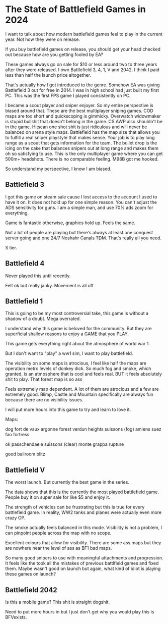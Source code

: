 # The State of Battlefield Games in 2024

I want to talk about how modern battlefield games feel to play in the current year. Not how they were on release.

If you buy battlefield games on release, you should get your head checked out because how are you getting fooled by EA?

These games always go on sale for $10 or less around two to three years after they were released. I own Battlefield 3, 4, 1, V and 2042. I think I paid less than half the launch price altogether. 

That's actually how I got introduced to the genre. Somehow EA was giving Battlefield 3 out for free in 2014. I was in high school had just built my first PC. This was the first FPS game I played consistently on PC.

I became a scout player and sniper enjoyer. So my entire perspective is biased around that. These are the best multiplayer sniping games. COD maps are too short and quickscoping is gimmicky. Overwatch widowmaker is stupid bullshit that doesn't belong in the game. CS AWP also shouldn't be in the game. Hitscan one shot shit is just ridiculous and will never be balanced on arena style maps. Battlefield has the map size that allows you to fulfill a real sniper playstyle that makes sense. Your job is to play long range as a scout that gets information for the team. The bullet drop is the icing on the cake that balances snipers out at long range and makes them oh so satisfying to use. This is the only multiplayer game where you can get 500m+ headshots. There is no comparable feeling. M98B got me hooked. 

So understand my perspective, I know I am biased.


## Battlefield 3
I got this game on steam sale cause I lost access to the account I used to have it on. It does not hold up for one simple reason. You can't adjust the ADS sensitivity for guns. I am a simple man, and use 70% ads zoom for everything.

Game is fantastic otherwise, graphics hold up. Feels the same. 

Not a lot of people are playing but there's always at least one conquest server going and one 24/7 Noshahr Canals TDM. That's really all you need.

S tier.

## Battlefield 4
Never played this until recently. 

Felt ok but really janky. Movement is all off


## Battlefield 1
This is going to be my most controversial take, this game is without a shadow of a doubt. Mega overrated.

I understand why this game is beloved for the community. But they are superficial shallow reasons to enjoy a GAME that you PLAY.

This game gets everything right about the atmosphere of world war 1.

But I don't want to "play" a ww1 sim, I want to play battlefield. 

The visibility on some maps is atrocious, I feel like half the maps are operation metro levels of donkey dick. So much fog and smoke, which granted, is an atmosphere that is cool and feels real. BUT it feels absolutely shit to play. That forest map is so ass

Feels extremely map dependent. A lot of them are atrocious and a few are extremely good. Blimp, Castle and Mountain specifically are always fun because there are no visibility issues.

I will put more hours into this game to try and learn to love it.

Maps:


dog
fort de vaux
argonne forest
verdun heights
suissons (fog)
amiens
suez
fao fortress

ok
passchendaele
suissons (clear)
monte grappa
rupture

good
ballroom blitz


## Battlefield V
The worst launch. But currently the best game in the series. 

The data shows that this is the currently the most played battlefield game. People buy it on super sale for like $5 and enjoy it. 

The strength of vehicles can be frustrating but this is true for every battlefield game. In reality, WW2 tanks and planes were actually even more crazy OP. 

The smoke actually feels balanced in this mode. Visibility is not a problem, I can pinpoint people across the map with no scope.

Excellent colours that allow for visibility. There are some ass maps but they are nowhere near the level of ass as BF1 bad maps.

So many good snipers to use with meaningful attachments and progression. It feels like the took all the mistakes of previous battlfield games and fixed them. Maybe wasn't good on launch but again, what kind of idiot is playing these games on launch?


## Battlefield 2042
Is this a mobile game? This shit is straight dogshit.

Need to put more hours in but I just don't get why you would play this is BFVexists.


